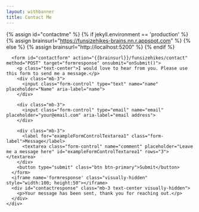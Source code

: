 ```yaml
---
layout: withbanner
title: Contact Me
---
```

 
{% assign id="contactme" %}
{% if jekyll.environment == 'production' %}
{% assign brainsurl="https://funsizehikes-brains.nn.r.appspot.com" %}
{% else %}
{% assign brainsurl="http://localhost:5200" %}
{% endif %}
 
<div class="container-fluid">
  <div class="row">
    <div class="col-4 d-none d-sm-block contactpicture" style="background-image: url('images/justfs/atpctterminus-1024.webp');">
      <div class="contacttext">
      </div>
    </div>
    <div class="col">
       
      <form id="contactform" action="{{brainsurl}}/funsizehikes/contact" method="POST" target="formresponse" onsubmit="onSubmit()">
        <p class="text-center">I would love to hear from you. Please use this form to send me a message.</p>
        <div class="mb-3">
          <input class="form-control" type="text" name="name" placeholder="Name" aria-label="name">
        </div>

        <div class="mb-3">
          <input class="form-control" type="email" name="email" placeholder="your@email.com" aria-label="email address">
        </div>
         
        <div class="mb-3">
          <label for="exampleFormControlTextarea1" class="form-label">Message</label>
          <textarea class="form-control" name="comment" placeholder="Leave me a message here" id="exampleFormControlTextarea1" rows="3"></textarea>
        </div>
        <button type="submit" class="btn btn-primary">Submit</button>
      </form>
      <iframe name='formresponse' class="visually-hidden" style="width:100; height:50"></iframe>
      <div id="contactresponse" class="mb-3 text-center visually-hidden">
        <p>Your message has been sent, thank you for reaching out.</p>
      </div>
    </div>
  </div>
</div>
<script>
function onSubmit() {
  var elform=document.getElementById("contactform");
  var elmsg=document.getElementById("contactresponse");

  if( elform ) {
    elform.classList.add("visually-hidden");
  }
  if( elmsg ) {
    elmsg.classList.remove("visually-hidden");
  }
}
</script>
 
